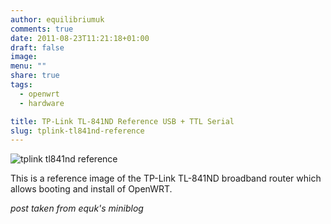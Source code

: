 ```yaml
---
author: equilibriumuk
comments: true
date: 2011-08-23T11:21:18+01:00
draft: false
image:
menu: ""
share: true
tags:
  - openwrt
  - hardware

title: TP-Link TL-841ND Reference USB + TTL Serial
slug: tplink-tl841nd-reference
---
```


![tplink tl841nd reference](/media/images/2011/tplink-tl841nd.jpg)

This is a reference image of the TP-Link TL-841ND broadband router which allows booting and install of OpenWRT.

_post taken from equk's miniblog_
